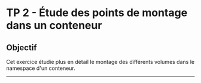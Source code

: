 # TP 2 - Étude des points de montage dans un conteneur

## Objectif

Cet exercice étudie plus en détail le montage des différents volumes dans le namespace d'un conteneur.

***
